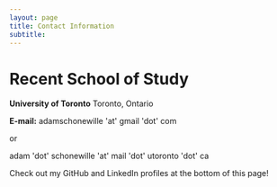 ```yaml
---
layout: page
title: Contact Information
subtitle:
---
```

# Recent School of Study
**University of Toronto**
Toronto, Ontario

<!-- **Cell:** 604-825-6843 -->

**E-mail:**
adamschonewille 'at' gmail 'dot' com

or

adam 'dot' schonewille 'at' mail 'dot' utoronto 'dot' ca



Check out my GitHub and LinkedIn profiles at the bottom of this page!
